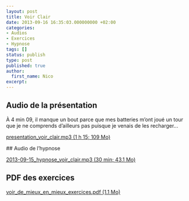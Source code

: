 ```yaml
---
layout: post
title: Voir Clair
date: 2013-09-16 16:35:03.000000000 +02:00
categories:
- Audios
- Exercices
- Hypnose
tags: []
status: publish
type: post
published: true
author:
  first_name: Nico
excerpt:
---
```


## Audio de la présentation

À 4 min 09, il manque un bout parce que mes batteries m’ont joué un tour que je ne comprends d’ailleurs pas puisque je venais de les recharger...

[presentation_voir_clair.mp3 (1 h 15; 109 Mo)](/assets/voir_clair/presentation_voir_clair.mp3)

## Audio de l’hypnose

[2013-09-15_hypnose_voir_clair.mp3 (30 min; 43.1 Mo)](/assets/voir_clair/2013-09-15_hypnose_voir_clair.mp3)

## PDF des exercices

[voir_de_mieux_en_mieux_exercices.pdf (1.1 Mo)](/assets/voir_clair/voir_de_mieux_en_mieux_exercices.pdf)


